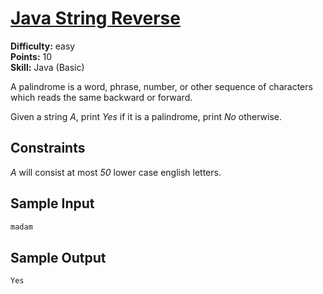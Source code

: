 # [Java String Reverse](https://www.hackerrank.com/challenges/java-string-reverse/problem)

**Difficulty:** easy
</br>**Points:** 10
</br>**Skill:** Java (Basic)

A palindrome is a word, phrase, number, or other sequence of characters which reads the same backward or forward.

Given a string _A_, print _Yes_ if it is a palindrome, print _No_ otherwise.

## Constraints
_A_ will consist at most _50_ lower case english letters.

## Sample Input
````java
madam
````

## Sample Output
````java
Yes
````
